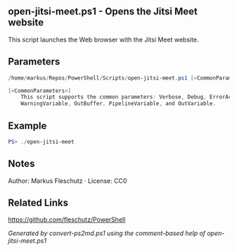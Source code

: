 ## open-jitsi-meet.ps1 - Opens the Jitsi Meet website

This script launches the Web browser with the Jitsi Meet website.

## Parameters
```powershell
/home/markus/Repos/PowerShell/Scripts/open-jitsi-meet.ps1 [<CommonParameters>]

[<CommonParameters>]
    This script supports the common parameters: Verbose, Debug, ErrorAction, ErrorVariable, WarningAction, 
    WarningVariable, OutBuffer, PipelineVariable, and OutVariable.
```

## Example
```powershell
PS> ./open-jitsi-meet

```

## Notes
Author: Markus Fleschutz · License: CC0

## Related Links
https://github.com/fleschutz/PowerShell

*Generated by convert-ps2md.ps1 using the comment-based help of open-jitsi-meet.ps1*
